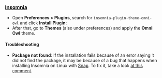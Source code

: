 ### [Insomnia](http://insomnia.rest)

- Open **Preferences > Plugins**, search for `insomnia-plugin-theme-omni-owl` and click **Install Plugin**;
- After that, go to **Themes** (also under preferences) and apply the **Omni Owl** theme.

#### Troubleshooting

- **Package not found**: If the installation fails because of an error saying it did not find the package, it may be because of a bug that happens when installing Insomnia on Linux with [Snap](https://snapcraft.io/). To fix it, take a look [at this comment](https://github.com/getomni/insomnia/issues/6#issuecomment-781633104).
